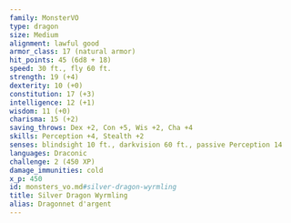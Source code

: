 ```yaml
---
family: MonsterVO
type: dragon
size: Medium
alignment: lawful good
armor_class: 17 (natural armor)
hit_points: 45 (6d8 + 18)
speed: 30 ft., fly 60 ft.
strength: 19 (+4)
dexterity: 10 (+0)
constitution: 17 (+3)
intelligence: 12 (+1)
wisdom: 11 (+0)
charisma: 15 (+2)
saving_throws: Dex +2, Con +5, Wis +2, Cha +4
skills: Perception +4, Stealth +2
senses: blindsight 10 ft., darkvision 60 ft., passive Perception 14
languages: Draconic
challenge: 2 (450 XP)
damage_immunities: cold
x_p: 450
id: monsters_vo.md#silver-dragon-wyrmling
title: Silver Dragon Wyrmling
alias: Dragonnet d'argent
---
```


